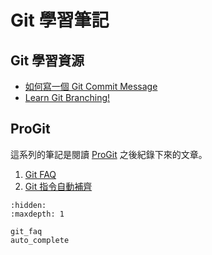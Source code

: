 # Git 學習筆記

## Git 學習資源

- [如何寫一個 Git Commit Message](https://blog.louie.lu/2017/03/21/%E5%A6%82%E4%BD%95%E5%AF%AB%E4%B8%80%E5%80%8B-git-commit-message/)
- [Learn Git Branching!](https://learngitbranching.js.org/?locale=zh_TW)

## ProGit

這系列的筆記是閱讀 [ProGit](https://iissnan.com/progit/index.zh-tw.html) 之後紀錄下來的文章。

1. [Git FAQ](git_faq.md)
2. [Git 指令自動補齊](auto_complete.md)

```{toctree}
:hidden:
:maxdepth: 1

git_faq
auto_complete
```
